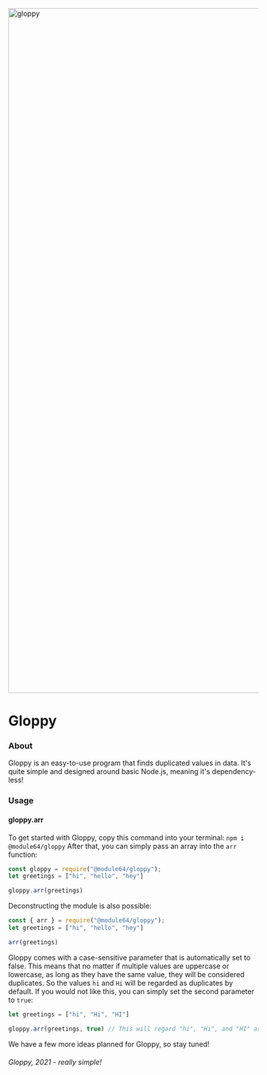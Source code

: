 <img width="1376" alt="gloppy" src="https://user-images.githubusercontent.com/78182297/144726056-aa6ea4f1-b877-4581-8500-6b58c9eff5bc.png">

# Gloppy

### About
Gloppy is an easy-to-use program that finds duplicated values in data. It's quite simple and designed around basic Node.js, meaning it's dependency-less!

### Usage
#### gloppy.arr
To get started with Gloppy, copy this command into your terminal:
`npm i @module64/gloppy`
After that, you can simply pass an array into the `arr` function:
```js
const gloppy = require("@module64/gloppy");
let greetings = ["hi", "hello", "hey"]

gloppy.arr(greetings)
```
Deconstructing the module is also possible:
```js
const { arr } = require("@module64/gloppy");
let greetings = ["hi", "hello", "hey"]

arr(greetings)
```
Gloppy comes with a case-sensitive parameter that is automatically set to false. This means that no matter if multiple values are uppercase or lowercase, as long as they have the same value, they will be considered duplicates. So the values `hi` and `Hi` will be regarded as duplicates by default. If you would not like this, you can simply set the second parameter to `true`:
```js
let greetings = ["hi", "Hi", "HI"]

gloppy.arr(greetings, true) // This will regard "hi", "Hi", and "HI" as three separate, distinct values
```
We have a few more ideas planned for Gloppy, so stay tuned!

###### Gloppy, 2021 - really simple!
